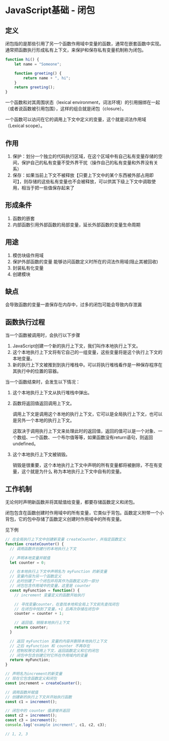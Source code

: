 # JavaScript基础 - 闭包
## 定义
闭包指的是那些引用了另一个函数作用域中变量的函数，通常在嵌套函数中实现。通常把函数执行形成私有上下文，来保护和保存私有变量机制称为闭包。

```js
function hi() {
    let name = "Someone";

    function greeting() {
        return name + ", hi";
    }
    return greeting();
}
```

一个函数和对其周围状态（lexical environment，词法环境）的引用捆绑在一起（或者说函数被引用包围），这样的组合就是闭包（closure）。

一个函数可以访问在它的调用上下文中定义的变量，这个就是词法作用域（Lexical scope）。

## 作用
1. 保护：划分一个独立的代码执行区域，在这个区域中有自己私有变量存储的空间，保护自己的私有变量不受外界干扰（操作自己的私有变量和外界没有关系）
2. 保存：如果当前上下文不被释放【只要上下文中的某个东西被外部占用即可】，则存储的这些私有变量也不会被释放，可以供其下级上下文中调取使用，相当于把一些值保存起来了

## 形成条件
1. 函数的嵌套
2. 内部函数引用外部函数的局部变量，延长外部函数的变量生命周期

## 用途
1. 模仿块级作用域
2. 保护外部函数的变量 能够访问函数定义时所在的词法作用域(阻止其被回收)
3. 封装私有化变量
4. 创建模块

## 缺点
会导致函数的变量一直保存在内存中，过多的闭包可能会导致内存泄漏

## 函数执行过程
当一个函数被调用时，会执行以下步骤
1. JavaScript创建一个新的执行上下文，我们叫作本地执行上下文。
2. 这个本地执行上下文将有它自己的一组变量，这些变量将是这个执行上下文的本地变量。
3. 新的执行上下文被推到到执行堆栈中。可以将执行堆栈看作是一种保存程序在其执行中的位置的容器。

当一个函数结束时，会发生以下情况：
1. 这个本地执行上下文从执行堆栈中弹出。

2. 函数将返回值返回调用上下文。

    调用上下文是调用这个本地的执行上下文，它可以是全局执行上下文，也可以是另外一个本地的执行上下文。
    
    这取决于调用执行上下文来处理此时的返回值，返回的值可以是一个对象、一个数组、一个函数、一个布尔值等等，如果函数没有return语句，则返回undefined。

3. 这个本地执行上下文被销毁。
    
    销毁是很重要，这个本地执行上下文中声明的所有变量都将被删除，不在有变量，这个就是为什么 称为本地执行上下文中自有的变量。

## 工作机制
无论何时声明新函数并将其赋值给变量，都要存储函数定义和闭包。

闭包包含在函数创建时作用域中的所有变量，它类似于背包。函数定义附带一个小背包，它的包中存储了函数定义创建时作用域中的所有变量。

见下例
```js
// 在全局执行上下文中创建新变量 createCounter，并指定函数定义
function createCounter() {
  // 调用函数并创建行的本地执行上下文

  // 声明本地变量并赋值
  let counter = 0;

  // 在本地执行上下文中声明名为 myFunction 的新变量
  // 变量内容为另一个函数定义
  // 此时创建了一个闭包并将其作为函数定义的一部分
  // 闭包包含作用域中的变量，这里是 counter
  const myFunction = function() {
    // increment 变量定义的函数开始执行

    // 寻找变量counter，在查找本地和全局上下文前先查找闭包
    // 在闭包中找到了变量，+1 后再次存储在闭包中
    counter = counter + 1;

    // 返回值，销毁本地执行上下文
    return counter;
  }

  // 返回 myFunction 变量的内容并删除本地执行上下文
  // 之后 myFunction 和 counter 不再存在
  // 控制权移交调用上下文，返回函数定义和它的闭包
  // 闭包中包含创建它时它所在作用域内的变量
  return myFunction;
}

// 声明名为increment的新变量
// 现在它包含函数定义和闭包
const increment = createCounter();

// 调用函数并赋值
// 创建新的执行上下文并开始执行函数
const c1 = increment();

// 闭包中的 counter 值递增并返回
const c2 = increment();
const c3 = increment();
console.log('example increment', c1, c2, c3);

// 1, 2, 3
```
